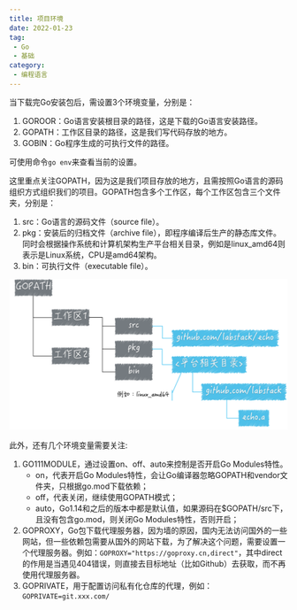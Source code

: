 ```yaml
---
title: 项目环境
date: 2022-01-23
tag:
 - Go
 - 基础
category:
 - 编程语言
---
```



当下载完Go安装包后，需设置3个环境变量，分别是：

1. GOROOR：Go语言安装根目录的路径，这是下载的Go语言安装路径。
2. GOPATH：工作区目录的路径，这是我们写代码存放的地方。
3. GOBIN：Go程序生成的可执行文件的路径。

可使用命令`go env`来查看当前的设置。

这里重点关注GOPATH，因为这是我们项目存放的地方，且需按照Go语言的源码组织方式组织我们的项目。GOPATH包含多个工作区，每个工作区包含三个文件夹，分别是：

1. src：Go语言的源码文件（source file）。
2. pkg：安装后的归档文件（archive file），即程序编译后生产的静态库文件。同时会根据操作系统和计算机架构生产平台相关目录，例如是linux_amd64则表示是Linux系统，CPU是amd64架构。
3. bin：可执行文件（executable file）。

![GOPATH](./images/GOPATH.png)

此外，还有几个环境变量需要关注:

1. GO111MODULE，通过设置on、off、auto来控制是否开启Go Modules特性。
   - on，代表开启Go Modules特性，会让Go编译器忽略GOPATH和vendor文件夹，只根据go.mod下载依赖；
   - off，代表关闭，继续使用GOPATH模式；
   - auto，Go1.14和之后的版本中都是默认值，如果源码在$GOPATH/src下，且没有包含go.mod，则关闭Go Modules特性，否则开启；
2. GOPROXY，Go包下载代理服务器，因为墙的原因，国内无法访问国外的一些网站，但一些依赖包需要从国外的网站下载，为了解决这个问题，需要设置一个代理服务器。例如：`GOPROXY="https://goproxy.cn,direct"`，其中direct的作用是当遇见404错误，则直接去目标地址（比如Github）去获取，而不再使用代理服务器。
3. GOPRIVATE，用于配置访问私有化仓库的代理，例如：`GOPRIVATE=git.xxx.com/`
